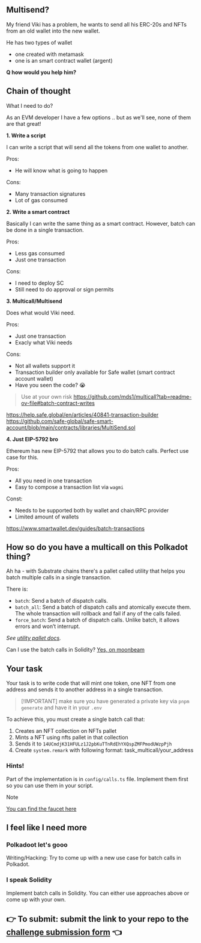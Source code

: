 ## Multisend?

My friend Viki has a problem, he wants to send all his ERC-20s and NFTs from an
old wallet into the new wallet.

He has two types of wallet

- one created with metamask
- one is an smart contract wallet (argent)

**Q how would you help him?**

## Chain of thought

What I need to do?

As an EVM developer I have a few options .. but as we'll see, none of them are that great!

**1. Write a script**

I can write a script that will send all the tokens from one wallet to another.

Pros:

- He will know what is going to happen

Cons:

- Many transaction signatures
- Lot of gas consumed

**2. Write a smart contract**

Basically I can write the same thing as a smart contract. However, batch can be
done in a single transaction.

Pros:

- Less gas consumed
- Just one transaction

Cons:

- I need to deploy SC
- Still need to do approval or sign permits

**3. Multicall/Multisend**

Does what would Viki need.

Pros:

- Just one transaction
- Exacly what Viki needs

Cons:

- Not all wallets support it
- Transaction builder only available for Safe wallet (smart contract account wallet)
- Have you seen the code? 😭

> Use at your own risk
> https://github.com/mds1/multicall?tab=readme-ov-file#batch-contract-writes

https://help.safe.global/en/articles/40841-transaction-builder
https://github.com/safe-global/safe-smart-account/blob/main/contracts/libraries/MultiSend.sol

**4. Just EIP-5792 bro**

Ethereum has new EIP-5792 that allows you to do batch calls. Perfect use case
for this.

Pros:

- All you need in one transaction
- Easy to compose a transaction list via `wagmi`

Const:

- Needs to be supported both by wallet and chain/RPC provider
- Limited amount of wallets

https://www.smartwallet.dev/guides/batch-transactions

## How so do you have a multicall on this Polkadot thing?

Ah ha - with Substrate chains there's a pallet called utility that helps you batch multiple calls in a single transaction.

There is:

- `batch`: 	Send a batch of dispatch calls.
- `batch_all`: 	Send a batch of dispatch calls and atomically execute them. The whole transaction will rollback and fail if any of the calls failed.
- `force_batch`: Send a batch of dispatch calls. Unlike batch, it allows errors and won’t interrupt.

_See [utility pallet docs](https://paritytech.github.io/polkadot-sdk/master/pallet_utility/pallet/dispatchables/)._


Can I use the batch calls in Solidity?
[Yes, on moonbeam](https://docs.moonbeam.network/builders/ethereum/precompiles/ux/batch/#find-a-contract-interactions-call-data)

## Your task

Your task is to write code that will mint one token, one NFT from one address
and sends it to another address in a single transaction.

> [!IMPORTANT] make sure you have generated a private key via `pnpm generate` and
> have it in your `.env`

To achieve this, you must create a single batch call that:

1. Creates an NFT collection on NFTs pallet
2. Mints a NFT using nfts pallet in that collection
3. Sends it to `14UCmdjK31HFULz1J2pbKuTTnRdEhYXQspZMFPmodUWzpPjh`
4. Create `system.remark` with following format: task_multicall/your_address

### Hints!

Part of the implementation is in `config/calls.ts` file. Implement them first so
you can use them in your script.

> [!NOTE]
> [You can find the faucet here](https://faucet.polkadot.io/?parachain=1000)

## I feel like I need more

### Polkadoot let's gooo

Writing/Hacking: Try to come up with a new use case for batch calls in Polkadot.

### I speak Solidity

Implement batch calls in Solidity. You can either use approaches above or come
up with your own.

## 👉 To submit: submit the link to your repo to the [challenge submission form](https://voedlx91m5k.typeform.com/to/reN3rKZo) 👈
